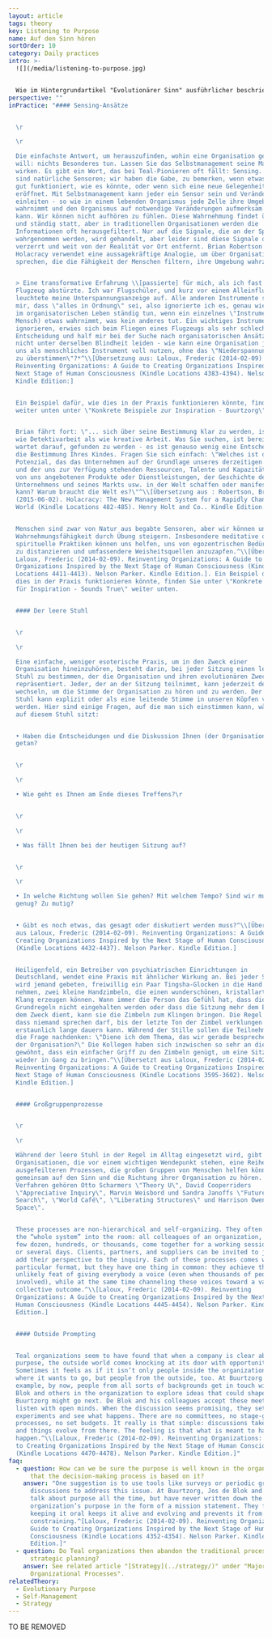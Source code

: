 ```yaml
---
layout: article
tags: theory
key: Listening to Purpose
name: Auf den Sinn hören
sortOrder: 10
category: Daily practices
intro: >-
  ![](/media/listening-to-purpose.jpg)


  Wie im Hintergrundartikel "Evolutionärer Sinn" ausführlicher beschrieben, ist eines der bestimmenden Merkmale von Teal-Organisationen, dass Entscheidungen und Handlungen von dem Wunsch angetrieben werden, den Sinn der Organisation zu erfüllen, einen Sinn, der sich im Laufe der Zeit entwickelt und der sich von der Gewinnmaximierung oder dem Schlagen der Konkurrenz unterscheidet. Wenn wir davon ausgehen, dass eine Organisation ihre eigene Energie und ihre eigene Richtung hat und dass die Rolle ihrer Mitglieder darin besteht, sich an dieser Richtung auszurichten, anstatt sie zu diktieren, stellt sich die Frage: "Wie finden wir heraus, wohin sie gehen will?" Ein wichtiger organisatorischer Prozess in Teal-Organisationen ist daher das, was oft als "Listening to Purpose" bezeichnet wird.
perspective: ""
inPractice: "#### Sensing-Ansätze


  \r

  \r

  Die einfachste Antwort, um herauszufinden, wohin eine Organisation gehen
  will: nichts Besonderes tun. Lassen Sie das Selbstmanagement seine Magie
  wirken. Es gibt ein Wort, das bei Teal-Pionieren oft fällt: Sensing. Wir alle
  sind natürliche Sensoren; wir haben die Gabe, zu bemerken, wenn etwas nicht so
  gut funktioniert, wie es könnte, oder wenn sich eine neue Gelegenheit
  eröffnet. Mit Selbstmanagement kann jeder ein Sensor sein und Veränderungen
  einleiten - so wie in einem lebenden Organismus jede Zelle ihre Umgebung
  wahrnimmt und den Organismus auf notwendige Veränderungen aufmerksam machen
  kann. Wir können nicht aufhören zu fühlen. Diese Wahrnehmung findet überall
  und ständig statt, aber in traditionellen Organisationen werden die
  Informationen oft herausgefiltert. Nur auf die Signale, die an der Spitze
  wahrgenommen werden, wird gehandelt, aber leider sind diese Signale oft
  verzerrt und weit von der Realität vor Ort entfernt. Brian Robertson von
  Holacracy verwendet eine aussagekräftige Analogie, um über Organisationen zu
  sprechen, die die Fähigkeit der Menschen filtern, ihre Umgebung wahrzunehmen:


  > Eine transformative Erfahrung \\[passierte] für mich, als ich fast ein
  Flugzeug abstürzte. Ich war Flugschüler, und kurz vor einem Alleinflug
  leuchtete meine Unterspannungsanzeige auf. Alle anderen Instrumente sagten
  mir, dass \"alles in Ordnung\" sei, also ignorierte ich es, genau wie wir es
  im organisatorischen Leben ständig tun, wenn ein einzelnes \"Instrument\" (ein
  Mensch) etwas wahrnimmt, was kein anderes tut. Ein wichtiges Instrument zu
  ignorieren, erwies sich beim Fliegen eines Flugzeugs als sehr schlechte
  Entscheidung und half mir bei der Suche nach organisatorischen Ansätzen, die
  nicht unter derselben Blindheit leiden - wie kann eine Organisation jeden von
  uns als menschliches Instrument voll nutzen, ohne das \"Niederspannungslicht
  zu überstimmen\"?*^\\[Übersetzung aus: Laloux, Frederic (2014-02-09)
  Reinventing Organizations: A Guide to Creating Organizations Inspired by the
  Next Stage of Human Consciousness (Kindle Locations 4383-4394). Nelson Parker.
  Kindle Edition:]


  Ein Beispiel dafür, wie dies in der Praxis funktionieren könnte, finden Sie
  weiter unten unter \"Konkrete Beispiele zur Inspiration - Buurtzorg\".


  Brian fährt fort: \"... sich über seine Bestimmung klar zu werden, ist eher
  wie Detektivarbeit als wie kreative Arbeit. Was Sie suchen, ist bereits da und
  wartet darauf, gefunden zu werden - es ist genauso wenig eine Entscheidung wie
  die Bestimmung Ihres Kindes. Fragen Sie sich einfach: \"Welches ist das größte
  Potenzial, das das Unternehmen auf der Grundlage unseres derzeitigen Kontextes
  und der uns zur Verfügung stehenden Ressourcen, Talente und Kapazitäten, der
  von uns angebotenen Produkte oder Dienstleistungen, der Geschichte des
  Unternehmens und seines Markts usw. in der Welt schaffen oder manifestieren
  kann? Warum braucht die Welt es?\"^\\[Übersetzung aus : Robertson, Brian J.
  (2015-06-02). Holacracy: The New Management System for a Rapidly Changing
  World (Kindle Locations 482-485). Henry Holt and Co.. Kindle Edition.]


  Menschen sind zwar von Natur aus begabte Sensoren, aber wir können unsere
  Wahrnehmungsfähigkeit durch Übung steigern. Insbesondere meditative oder
  spirituelle Praktiken können uns helfen, uns von egozentrischen Bedürfnissen
  zu distanzieren und umfassendere Weisheitsquellen anzuzapfen.^\\[Übersetzt aus
  Laloux, Frederic (2014-02-09). Reinventing Organizations: A Guide to Creating
  Organizations Inspired by the Next Stage of Human Consciousness (Kindle
  Locations 4411-4413). Nelson Parker. Kindle Edition.]. Ein Beispiel dafür, wie
  dies in der Praxis funktionieren könnte, finden Sie unter \"Konkrete Beispiele
  für Inspiration - Sounds True\" weiter unten.


  #### Der leere Stuhl


  \r

  \r

  Eine einfache, weniger esoterische Praxis, um in den Zweck einer
  Organisation hineinzuhören, besteht darin, bei jeder Sitzung einen leeren
  Stuhl zu bestimmen, der die Organisation und ihren evolutionären Zweck
  repräsentiert. Jeder, der an der Sitzung teilnimmt, kann jederzeit den Platz
  wechseln, um die Stimme der Organisation zu hören und zu werden. Der leere
  Stuhl kann explizit oder als eine leitende Stimme in unseren Köpfen verwendet
  werden. Hier sind einige Fragen, auf die man sich einstimmen kann, während man
  auf diesem Stuhl sitzt:


  • Haben die Entscheidungen und die Diskussion Ihnen (der Organisation) gut
  getan?


  \r

  \r

  • Wie geht es Ihnen am Ende dieses Treffens?\r


  \r

  \r

  • Was fällt Ihnen bei der heutigen Sitzung auf?


  \r

  \r

  • In welche Richtung wollen Sie gehen? Mit welchem Tempo? Sind wir mutig
  genug? Zu mutig?


  • Gibt es noch etwas, das gesagt oder diskutiert werden muss?^\\[Übersetzt
  aus Laloux, Frederic (2014-02-09). Reinventing Organizations: A Guide to
  Creating Organizations Inspired by the Next Stage of Human Consciousness
  (Kindle Locations 4432-4437). Nelson Parker. Kindle Edition.]


  Heiligenfeld, ein Betreiber von psychiatrischen Einrichtungen in
  Deutschland, wendet eine Praxis mit ähnlicher Wirkung an. Bei jeder Sitzung
  wird jemand gebeten, freiwillig ein Paar Tingsha-Glocken in die Hand zu
  nehmen, zwei kleine Handzimbeln, die einen wunderschönen, kristallartigen
  Klang erzeugen können. Wann immer die Person das Gefühl hat, dass die
  Grundregeln nicht eingehalten werden oder dass die Sitzung mehr dem Ego als
  dem Zweck dient, kann sie die Zimbeln zum Klingen bringen. Die Regel lautet,
  dass niemand sprechen darf, bis der letzte Ton der Zimbel verklungen ist - was
  erstaunlich lange dauern kann. Während der Stille sollen die Teilnehmer über
  die Frage nachdenken: \"Diene ich dem Thema, das wir gerade besprechen, und
  der Organisation?\" Die Kollegen haben sich inzwischen so sehr an diese Praxis
  gewöhnt, dass ein einfacher Griff zu den Zimbeln genügt, um eine Sitzung
  wieder in Gang zu bringen.^\\[Übersetzt aus Laloux, Frederic (2014-02-09).
  Reinventing Organizations: A Guide to Creating Organizations Inspired by the
  Next Stage of Human Consciousness (Kindle Locations 3595-3602). Nelson Parker.
  Kindle Edition.]


  #### Großgruppenprozesse


  \r

  \r

  Während der leere Stuhl in der Regel im Alltag eingesetzt wird, gibt es für
  Organisationen, die vor einem wichtigen Wendepunkt stehen, eine Reihe von
  ausgefeilteren Prozessen, die großen Gruppen von Menschen helfen können,
  gemeinsam auf den Sinn und die Richtung ihrer Organisation zu hören. Zu diesen
  Verfahren gehören Otto Scharmers \"Theory U\", David Cooperriders
  \"Appreciative Inquiry\", Marvin Weisbord und Sandra Janoffs \"Future
  Search\", \"World Café\", \"Liberating Structures\" und Harrison Owens \"Open
  Space\".


  These processes are non-hierarchical and self-organizing. They often bring
  the “whole system” into the room: all colleagues of an organization, whether a
  few dozen, hundreds, or thousands, come together for a working session of one
  or several days. Clients, partners, and suppliers can be invited to join, to
  add their perspective to the inquiry. Each of these processes comes with its
  particular format, but they have one thing in common: they achieve the
  unlikely feat of giving everybody a voice (even when thousands of people are
  involved), while at the same time channeling these voices toward a valuable
  collective outcome.^\\[Laloux, Frederic (2014-02-09). Reinventing
  Organizations: A Guide to Creating Organizations Inspired by the Next Stage of
  Human Consciousness (Kindle Locations 4445-4454). Nelson Parker. Kindle
  Edition.]


  #### Outside Prompting


  Teal organizations seem to have found that when a company is clear about its
  purpose, the outside world comes knocking at its door with opportunities.
  Sometimes it feels as if it isn’t only people inside the organization sensing
  where it wants to go, but people from the outside, too. At Buurtzorg for
  example, by now, people from all sorts of backgrounds get in touch with Jos de
  Blok and others in the organization to explore ideas that could shape where
  Buurtzorg might go next. De Blok and his colleagues accept these meetings and
  listen with open minds. When the discussion seems promising, they set up
  experiments and see what happens. There are no committees, no stage-gate
  processes, no set budgets. It really is that simple: discussions take place
  and things evolve from there. The feeling is that what is meant to happen will
  happen.^\\[Laloux, Frederic (2014-02-09). Reinventing Organizations: A Guide
  to Creating Organizations Inspired by the Next Stage of Human Consciousness
  (Kindle Locations 4470-4478). Nelson Parker. Kindle Edition.]"
faq:
  - question: How can we be sure the purpose is well known in the organization and
      that the decision-making process is based on it?
    answer: "One suggestion is to use tools like surveys or periodic group
      discussions to address this issue. At Buurtzorg, Jos de Blok and others
      talk about purpose all the time, but have never written down the
      organization’s purpose in the form of a mission statement. They find that
      keeping it oral keeps it alive and evolving and prevents it from becoming
      constraining.^[Laloux, Frederic (2014-02-09). Reinventing Organizations: A
      Guide to Creating Organizations Inspired by the Next Stage of Human
      Consciousness (Kindle Locations 4352-4354). Nelson Parker. Kindle
      Edition.]"
  - question: Do Teal organizations then abandon the traditional process of
      strategic planning?
    answer: See related article "[Strategy](../strategy/)" under "Major
      Organizational Processes".
relatedTheory:
  - Evolutionary Purpose
  - Self-Management
  - Strategy
---
```

TO BE REMOVED